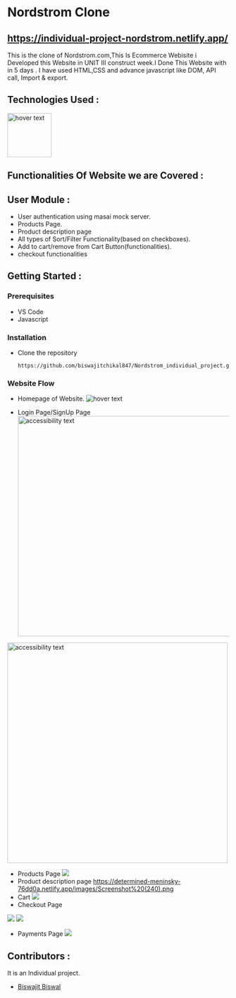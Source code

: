
# Nordstrom Clone
## https://individual-project-nordstrom.netlify.app/


This is the clone of Nordstrom.com,This Is Ecommerce Webisite i Developed this Website in  UNIT III construct week.I Done This Website with in 5 days . I have used HTML,CSS and advance javascript like DOM, API call, Import & export.


## Technologies Used :
<img src="https://p92.com/binaries/content/gallery/p92website/technologies/htmlcssjs-details.png"  title="hover text" height="100px">



## Functionalities Of Website we are Covered :
## User Module :
* User authentication using masai mock server.
* Products Page.
* Product description page
* All types of Sort/Filter Functionality(based on checkboxes).
* Add to cart/remove from Cart Button(functionalities).
* checkout functionalities


## Getting Started :


### Prerequisites 
* VS Code
* Javascript


### Installation 
* Clone the repository
    ``` 
    https://github.com/biswajitchikal847/Nordstrom_individual_project.git
    ```
### Website Flow
* Homepage of Website.
  <img src="https://determined-meninsky-76dd0a.netlify.app/images/Screenshot%20(238).png"  title="hover text">

  
* Login Page/SignUp Page
  <img src="https://determined-meninsky-76dd0a.netlify.app/images/Screenshot%20(246).png" alt="accessibility text" width="500px">
    <!-- login -->
 <img src="https://determined-meninsky-76dd0a.netlify.app/images/Screenshot%20(246).png" alt="accessibility text" width="500px">

* Products Page
  <img src="https://determined-meninsky-76dd0a.netlify.app/images/Screenshot%20(239).png">
* Product description page 
  https://determined-meninsky-76dd0a.netlify.app/images/Screenshot%20(240).png
* Cart
  <img src="https://determined-meninsky-76dd0a.netlify.app/images/Screenshot%20(241).png">
* Checkout Page
<img src="https://determined-meninsky-76dd0a.netlify.app/images/Screenshot%20(243).png">
<img src="https://determined-meninsky-76dd0a.netlify.app/images/Screenshot%20(244).png">


* Payments Page
  <img src="https://determined-meninsky-76dd0a.netlify.app/images/Screenshot%20(245).png">

## Contributors :
It is an Individual project.
* [Biswajit Biswal](https://github.com/biswajitchikal847)



